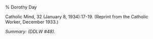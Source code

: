 % Dorothy Day

Catholic Mind, 32 (January 8, 1934):17-19. (Reprint from the Catholic
Worker, December 1933.)

*Summary: (DDLW \#48).*


